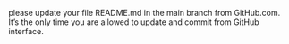  please update your file README.md in the main branch from GitHub.com. It’s the only time you are allowed to update and commit from GitHub interface.
